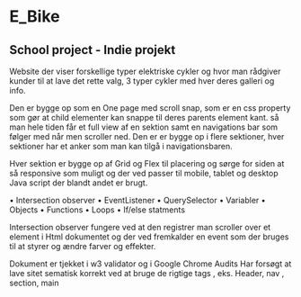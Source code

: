 # E_Bike
School project - Indie projekt
---
Website der viser forskellige typer elektriske cykler og hvor man rådgiver kunder til at lave det rette valg, 3 typer cykler med hver deres galleri og info. 

Den er bygge op som en One page med scroll snap, som er en css property som gør at child elementer kan snappe til deres parents element kant.
så man hele tiden får et full view af en sektion samt en navigations bar som følger med når men scroller ned.
Den er er bygge op i flere sektioner, hver sektioner har et anker som man kan tilgå i navigationsbaren.

Hver sektion er bygge op af Grid og Flex til placering og sørge for siden at så responsive som muligt og der ved passer til mobile, tablet og desktop
 Java script der blandt andet er brugt.

•	Intersection observer
•	EventListener
•	QuerySelector
•	Variabler
•	Objects
•	Functions
•	Loops
•	If/else statments
 
Intersection observer fungere ved at den registrer man scroller over et element i Html dokumentet og der ved fremkalder en event som der bruges til at styrer og ændre farver og effekter.

Dokument er tjekket i w3 validator og i  Google Chrome Audits
Har forsøgt at lave sitet sematisk korrekt ved at bruge de rigtige tags , eks. Header, nav , section, main

 
